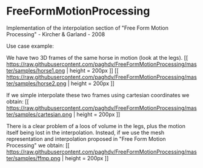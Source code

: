# FreeFormMotionProcessing
Implementation of the interpolation section of "Free Form Motion Processing" - Kircher &amp; Garland - 2008

Use case example:

We have two 3D frames of the same horse in motion (look at the legs). 
[[ https://raw.githubusercontent.com/paghdv/FreeFormMotionProcessing/master/samples/horse1.png | height = 200px ]] [[ https://raw.githubusercontent.com/paghdv/FreeFormMotionProcessing/master/samples/horse2.png | height = 200px ]]

If we simple interpolate these two frames using cartesian coordinates we obtain:
[[ https://raw.githubusercontent.com/paghdv/FreeFormMotionProcessing/master/samples/cartesian.png | height = 200px ]]

There is a clear problem of a loos of volume in the legs, plus the motion itself being lost in the interpolation. Instead, if we use the mesh representation and interpolation proposed in "Free Form Motion Processing" we obtain:
[[ https://raw.githubusercontent.com/paghdv/FreeFormMotionProcessing/master/samples/ffmp.png | height = 200px ]]

